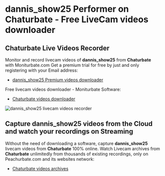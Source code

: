 # dannis_show25 Performer on Chaturbate - Free LiveCam videos downloader

## Chaturbate Live Videos Recorder

Monitor and record livecam videos of **dannis_show25** from **Chaturbate** with Moniturbate.com
Get a premium trial for free by just and only registering with your Email address:
* [dannis_show25 Premium videos downloader](https://moniturbate.com/request-demo-licence-key.html)

Free livecam videos downloader - Moniturbate Software:
* [Chaturbate videos downloader](https://moniturbate.com/moniturbate-download-software.html)

![dannis_show25 livecam videos recorder](https://peachurnet.com/templates/moniturbate-software.png)


## Capture dannis_show25 videos from the Cloud and watch your recordings on Streaming

Without the need of downloading a software, capture **dannis_show25** livecam videos from **Chaturbate** 100% online.
Watch Livecam archives from **Chaturbate** unlimitedly from thousands of existing recordings, only on Peachurbate.com and its websites network:
* [Chaturbate videos archives](https://peachurnet.com/)